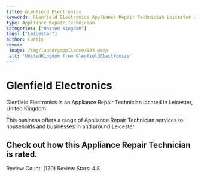 ```yaml
---
title: Glenfield Electronics
keywords: Glenfield Electronics Appliance Repair Technician Leicester United Kingdom 
type: Appliance Repair Technician 
categories: ["United Kingdom"]
tags: ["Leicester"]
author: Curtis
cover:
 image: /img/laundryappliance/193.webp
 alt: 'UnitedKingdom from GlenfieldElectronics'
---
```


# Glenfield Electronics
Glenfield Electronics is an Appliance Repair Technician located in Leicester, United Kingdom

This business offers a range of Appliance Repair Technician services to households and businesses in and around Leicester

## Check out how this Appliance Repair Technician is rated.
Review Count: (120)
Review Stars: 4.8
